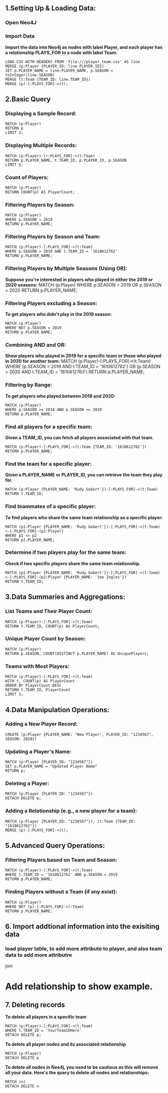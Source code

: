 ## 1.Setting Up & Loading Data:
### Open Neo4J

### Import Data
**Import the data into Neo4j as nodes with label Player, and each player has a relationship PLAYS_FOR to a node with label Team.**
```
LOAD CSV WITH HEADERS FROM 'file:///player_team.csv' AS line
MERGE (p:Player {PLAYER_ID: line.PLAYER_ID})
SET p.PLAYER_NAME = line.PLAYER_NAME, p.SEASON = toInteger(line.SEASON)
MERGE (t:Team {TEAM_ID: line.TEAM_ID})
MERGE (p)-[:PLAYS_FOR]->(t);
```

## 2.Basic Query
### Displaying a Sample Record:
```
MATCH (p:Player)
RETURN p
LIMIT 1;
```

### Displaying Multiple Records:
```
MATCH (p:Player)-[r:PLAYS_FOR]->(t:Team)
RETURN p.PLAYER_NAME, t.TEAM_ID, p.PLAYER_ID, p.SEASON
LIMIT 5;
```

### Count of Players:
```
MATCH (p:Player)
RETURN COUNT(p) AS PlayerCount;
```

### Filtering Players by Season:
```
MATCH (p:Player)
WHERE p.SEASON = 2019
RETURN p.PLAYER_NAME;
```

### Filtering Players by Season and Team:
``` 
MATCH (p:Player)-[:PLAYS_FOR]->(t:Team)
WHERE p.SEASON = 2019 AND t.TEAM_ID = '1610612762'
RETURN p.PLAYER_NAME;
```

### Filtering Players by Multiple Seasons (Using OR):
**Suppose you're interested in players who played in either the 2019 or 2020 seasons:**
MATCH (p:Player)
WHERE p.SEASON = 2019 OR p.SEASON = 2020
RETURN p.PLAYER_NAME;

### Filtering Players excluding a Season:
**To get players who didn't play in the 2019 season:**
```
MATCH (p:Player)
WHERE NOT p.SEASON = 2019
RETURN p.PLAYER_NAME;
```

### Combining AND and OR:
**Show players who played in 2019 for a specific team or those who played in 2020 for another team:**
MATCH (p:Player)-[:PLAYS_FOR]->(t:Team)
WHERE (p.SEASON = 2019 AND t.TEAM_ID = '1610612762') OR (p.SEASON = 2020 AND t.TEAM_ID = '1610612763')
RETURN p.PLAYER_NAME;

### Filtering by Range:
**To get players who played between 2018 and 2020:**
``` 
MATCH (p:Player)
WHERE p.SEASON >= 2018 AND p.SEASON <= 2020
RETURN p.PLAYER_NAME;
```

### Find all players for a specific team:
**Given a TEAM_ID, you can fetch all players associated with that team.**
```
MATCH (p:Player)-[:PLAYS_FOR]->(t:Team {TEAM_ID: '1610612762'})
RETURN p.PLAYER_NAME;
```

### Find the team for a specific player:
**Given a PLAYER_NAME or PLAYER_ID, you can retrieve the team they play for.**
```
MATCH (p:Player {PLAYER_NAME: 'Rudy Gobert'})-[:PLAYS_FOR]->(t:Team)
RETURN t.TEAM_ID;
```


### Find teammates of a specific player:
**To find players who share the same team relationship as a specific player:**
```
MATCH (p1:Player {PLAYER_NAME: 'Rudy Gobert'})-[:PLAYS_FOR]->(t:Team)<-[:PLAYS_FOR]-(p2:Player)
WHERE p1 <> p2
RETURN p2.PLAYER_NAME;
```


### Determine if two players play for the same team:
**Check if two specific players share the same team relationship.**
```
MATCH (p1:Player {PLAYER_NAME: 'Rudy Gobert'})-[:PLAYS_FOR]->(t:Team)<-[:PLAYS_FOR]-(p2:Player {PLAYER_NAME: 'Joe Ingles'})
RETURN t.TEAM_ID;
```


## 3.Data Summaries and Aggregations:

### List Teams and Their Player Count:
```
MATCH (p:Player)-[:PLAYS_FOR]->(t:Team)
RETURN t.TEAM_ID, COUNT(p) AS PlayerCount;
```

### Unique Player Count by Season:
```
MATCH (p:Player)
RETURN p.SEASON, COUNT(DISTINCT p.PLAYER_NAME) AS UniquePlayers;
```

### Teams with Most Players:
```
MATCH (p:Player)-[:PLAYS_FOR]->(t:Team)
WITH t, COUNT(p) AS PlayerCount
ORDER BY PlayerCount DESC
RETURN t.TEAM_ID, PlayerCount
LIMIT 5;
```

## 4.Data Manipulation Operations:

### Adding a New Player Record:
```
CREATE (p:Player {PLAYER_NAME: "New Player", PLAYER_ID: "1234567", SEASON: 2020})
```

### Updating a Player's Name:
```
MATCH (p:Player {PLAYER_ID: "1234567"})
SET p.PLAYER_NAME = "Updated Player Name"
RETURN p;
```

### Deleting a Player:
```
MATCH (p:Player {PLAYER_ID: "1234567"})
DETACH DELETE p;
```

### Adding a Relationship (e.g., a new player for a team):
```
MATCH (p:Player {PLAYER_ID: "1234567"}), (t:Team {TEAM_ID: "1610612762"})
MERGE (p)-[:PLAYS_FOR]->(t);
```


## 5.Advanced Query Operations:
### Filtering Players based on Team and Season:
```
MATCH (p:Player)-[:PLAYS_FOR]->(t:Team)
WHERE t.TEAM_ID = '1610612762' AND p.SEASON = 2019
RETURN p.PLAYER_NAME;
```

### Finding Players without a Team (if any exist):
```
MATCH (p:Player)
WHERE NOT (p)-[:PLAYS_FOR]->(:Team)
RETURN p.PLAYER_NAME;
```


## 6. Import addtional information into the exisiting data
### load player table, to add more attribute to player, and also team data to add more attributre
join

# Add relationship to show example. 


## 7. Deleting records
**To delete all players in a specific team**
```
MATCH (p:Player)-[:PLAYS_FOR]->(t:Team)
WHERE t.TEAM_ID = 'YourTeamIDHere'
DETACH DELETE p;
```

**To delete all player nodes and its associated relationship**
```
MATCH (p:Player)
DETACH DELETE p
```

**To delete all nodes in Neo4j, you need to be cautious as this will remove all your data. Here's the query to delete all nodes and relationships:**
```
MATCH (n)
DETACH DELETE n
```
 



